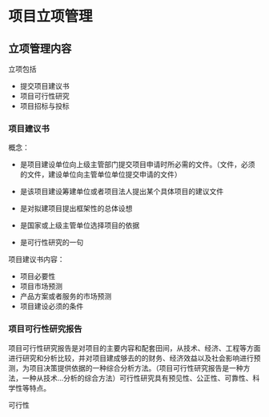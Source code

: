# 项目立项管理

## 立项管理内容

立项包括

- 提交项目建议书
- 项目可行性研究
- 项目招标与投标

### 项目建议书

概念：

- 是项目建设单位向上级主管部门提交项目申请时所必需的文件。（文件，必须的文件，建设单位向主管单位单位提交申请的文件）

- 是该项目建设筹建单位或者项目法人提出某个具体项目的建议文件

- 是对拟建项目提出框架性的总体设想
- 是国家或上级主管单位选择项目的依据
- 是可行性研究的一句

项目建议书内容：

- 项目必要性
- 项目市场预测
- 产品方案或者服务的市场预测
- 项目建设必须的条件

### 项目可行性研究报告

项目可行性研究报告是对项目的主要内容和配套田间，从技术、经济、工程等方面进行研究和分析比较，并对项目建成够去的的财务、经济效益以及社会影响进行预测，为项目决策提供依据的一种综合分析方法。（项目可行性研究报告是一种方法，一种从技术...分析的综合方法）可行性研究具有预见性、公正性、可靠性、科学性等特点。

可行性
